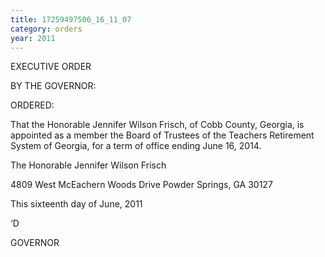 ```yaml
---
title: 17259497506_16_11_07
category: orders
year: 2011
---
```

 

EXECUTIVE ORDER

BY THE GOVERNOR:

ORDERED:

That the Honorable Jennifer Wilson Frisch, of Cobb County,
Georgia, is appointed as a member the Board of Trustees of the
Teachers Retirement System of Georgia, for a term of office ending
June 16, 2014.

The Honorable Jennifer Wilson Frisch

4809 West McEachern Woods Drive
Powder Springs, GA 30127

This sixteenth day of June, 2011

‘D

GOVERNOR

